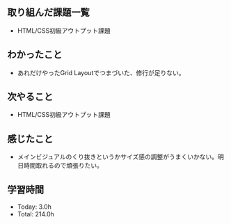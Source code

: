 ## 取り組んだ課題一覧
- HTML/CSS初級アウトプット課題
## わかったこと
- あれだけやったGrid Layoutでつまづいた、修行が足りない。
## 次やること
- HTML/CSS初級アウトプット課題
## 感じたこと
- メインビジュアルのくり抜きというかサイズ感の調整がうまくいかない。明日時間取れるので頑張りたい。
## 学習時間
- Today: 3.0h
- Total: 214.0h
